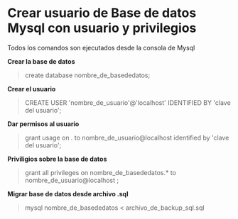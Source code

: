 Crear usuario de Base de datos Mysql con usuario y privilegios
==============================================================

Todos los comandos son ejecutados desde la consola de Mysql

**Crear la base de datos**
>create database nombre_de_basededatos;

**Crear el usuario**
>CREATE USER 'nombre_de_usuario'@'localhost' IDENTIFIED BY 'clave del usuario';

**Dar permisos al usuario**
>grant usage on *.* to nombre_de_usuario@localhost identified by 'clave del usuario';

**Priviligios sobre la base de datos**
>grant all privileges on nombre_de_basededatos.* to nombre_de_usuario@localhost ;

**Migrar base de datos desde archivo .sql**
>mysql nombre_de_basededatos < archivo_de_backup_sql.sql
